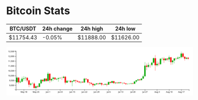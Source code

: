 # Bitcoin Stats

BTC/USDT|24h change|24h high|24h low|
|---|---|---|---|
|$11754.43|-0.05%|$11888.00|$11626.00|

<img src="./chart.svg">
